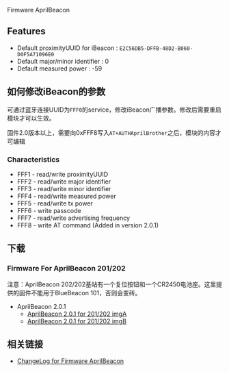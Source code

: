 <languages/>

Firmware AprilBeacon

## Features

  - Default proximityUUID for iBeacon :
    `E2C56DB5-DFFB-48D2-B060-D0F5A71096E0`
  - Default major/minor identifier : 0
  - Default measured power : -59

## 如何修改iBeacon的参数

可通过蓝牙连接UUID为`FFF0`的service，修改iBeacon广播参数。修改后需要重启模块才可以生效。

固件2.0版本以上，需要向0xFFF8写入`AT+AUTHAprilBrother`之后，模块的内容才可编辑

### Characteristics

  - FFF1 - read/write proximityUUID
  - FFF2 - read/write major identifier
  - FFF3 - read/write minor identifier
  - FFF4 - read/write measured power
  - FFF5 - read/write tx power
  - FFF6 - write passcode
  - FFF7 - read/write advertising frequency
  - FFF8 - write AT command (Added in version 2.0.1)

## 下载

### Firmware For AprilBeacon 201/202

注意：AprilBeacon 202/202基站有一个复位按钮和一个CR2450电池座。这里提供的固件不能用于BlueBeacon
101，否则会变砖。

  - AprilBeacon 2.0.1
      - [AprilBeacon 2.0.1 for 201/202
        imgA](http://aprbrother.qiniudn.com/iBeacon-cc2540-2.0.1-imgA.bin?download)
      - [AprilBeacon 2.0.1 for 201/202
        imgB](http://aprbrother.qiniudn.com/iBeacon-cc2540-2.0.1-imgB.bin?download)

## 相关链接

  - [ChangeLog for Firmware
    AprilBeacon](ChangeLogForFirmwareAprilBeacon.md)